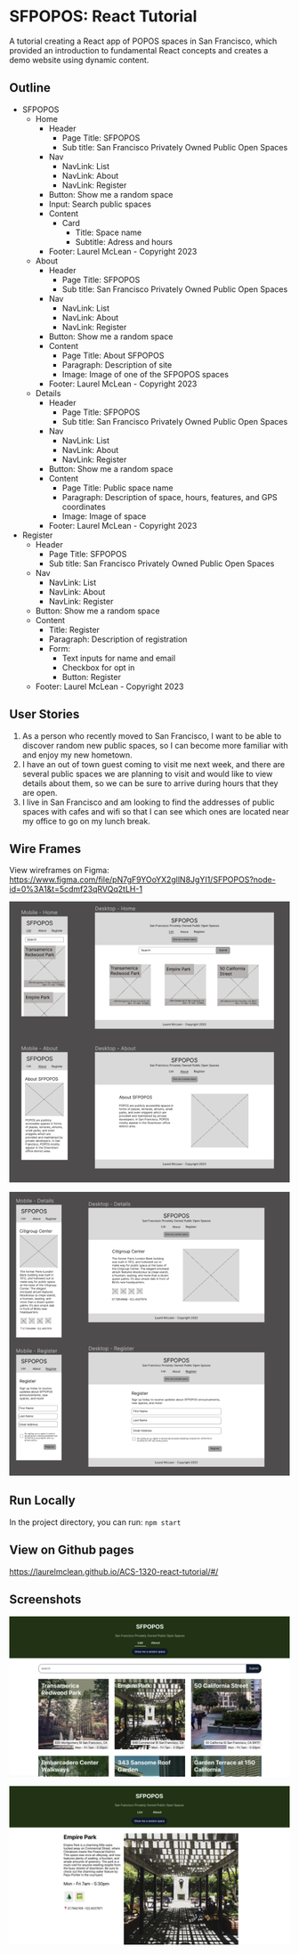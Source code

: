 # SFPOPOS: React Tutorial

A tutorial creating a React app of POPOS spaces in San Francisco, which provided an introduction to fundamental React concepts and creates a demo website using dynamic content.

## Outline
- SFPOPOS
  - Home
    - Header
      - Page Title: SFPOPOS
      - Sub title: San Francisco Privately Owned Public Open Spaces
    - Nav
      - NavLink: List
      - NavLink: About
      - NavLink: Register
    - Button: Show me a random space
    - Input: Search public spaces
    - Content
      - Card
        - Title: Space name
        - Subtitle: Adress and hours
    - Footer: Laurel McLean - Copyright 2023
  - About
    - Header
      - Page Title: SFPOPOS
      - Sub title: San Francisco Privately Owned Public Open Spaces
    - Nav
      - NavLink: List
      - NavLink: About
      - NavLink: Register
    - Button: Show me a random space
    - Content
        - Page Title: About SFPOPOS
        - Paragraph: Description of site
        - Image: Image of one of the SFPOPOS spaces
    - Footer: Laurel McLean - Copyright 2023
  - Details
    - Header
      - Page Title: SFPOPOS
      - Sub title: San Francisco Privately Owned Public Open Spaces
    - Nav
      - NavLink: List
      - NavLink: About
      - NavLink: Register
    - Button: Show me a random space
    - Content
        - Page Title: Public space name
        - Paragraph: Description of space, hours, features, and GPS coordinates
        - Image: Image of space
    - Footer: Laurel McLean - Copyright 2023
- Register
    - Header
      - Page Title: SFPOPOS
      - Sub title: San Francisco Privately Owned Public Open Spaces
    - Nav
      - NavLink: List
      - NavLink: About
      - NavLink: Register
    - Button: Show me a random space
    - Content
        - Title: Register
        - Paragraph: Description of registration
        - Form: 
            - Text inputs for name and email
            - Checkbox for opt in
            - Button: Register
    - Footer: Laurel McLean - Copyright 2023

## User Stories

1. As a person who recently moved to San Francisco, I want to be able to discover random new public spaces, so I can become more familiar with and enjoy my new hometown.
2. I have an out of town guest coming to visit me next week, and there are several public spaces we are planning to visit and would like to view details about them, so we can be sure to arrive during hours that they are open.
3. I live in San Francisco and am looking to find the addresses of public spaces with cafes and wifi so that I can see which ones are located near my office to go on my lunch break.

## Wire Frames

View wireframes on Figma: https://www.figma.com/file/pN7gF9YOoYX2gllN8JgYI1/SFPOPOS?node-id=0%3A1&t=5cdmf23qRVQq2tLH-1

![Wireframe1](/wireframes1.png)

![Wireframe2](/wireframes2.png)

## Run Locally

In the project directory, you can run:
`npm start`

## View on Github pages

https://laurelmclean.github.io/ACS-1320-react-tutorial/#/

## Screenshots

![Homepage](/homepage.png)

![Details Page](/detailspage.png)

